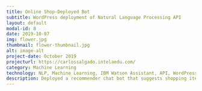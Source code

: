 ```yaml
---
title: Online Shop-Deployed Bot 
subtitle: WordPress deployment of Natural Language Processing API 
layout: default
modal-id: 8
date: 2019-10-07
img: flower.jpg
thumbnail: flower-thumbnail.jpg
alt: image-alt
project-date: October 2019
projecturl: https://carlossalgado.intelaedu.com/
category: Machine Learning
technology: NLP, Machine Learning, IBM Watson Assistant, API, WordPress, Integration, Artificial Intelligence
description: Deployed a recommender chat bot that suggests shopping items to users based on their input. 
---
```

